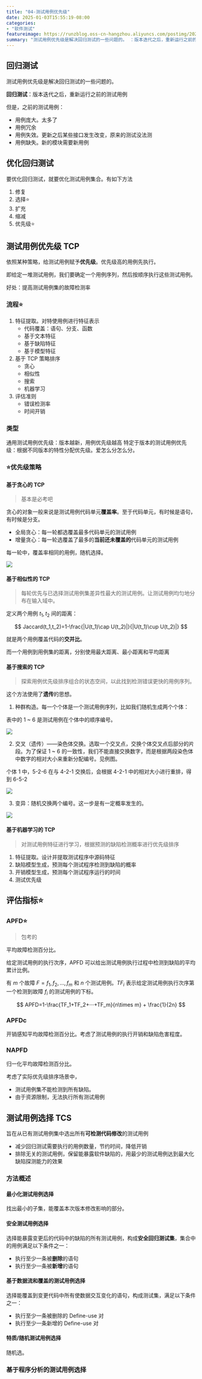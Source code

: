 ```yaml
---
title: "04-测试用例优先级"
date: 2025-01-03T15:55:19-08:00
categories: 
- "软件测试"
featureimage: https://runzblog.oss-cn-hangzhou.aliyuncs.com/postimg/202501031609361.png
summary: "测试用例优先级是解决回归测试的一些问题的。 ：版本迭代之后，重新运行之前的测试用例 但是，之前的测试用例： 要优化回归测试，就要优化测试用例集合。有如下方法 1. 修复 2. 选择⭐ 3. 扩充 4...."
---
```


## 回归测试

测试用例优先级是解决回归测试的一些问题的。

**回归测试**：版本迭代之后，重新运行之前的测试用例

但是，之前的测试用例：
- 用例庞大。太多了
- 用例冗余
- 用例失效。更新之后某些接口发生改变，原来的测试没法测
- 用例缺失。新的模块需要新用例

## 优化回归测试

要优化回归测试，就要优化测试用例集合。有如下方法
1. 修复
2. 选择⭐
3. 扩充
4. 缩减
5. 优先级⭐

## 测试用例优先级 TCP

依照某种策略，给测试用例赋予**优先级**。优先级高的用例先执行。

即给定一堆测试用例，我们要确定一个用例序列，然后按顺序执行这些测试用例。

好处：提高测试用例集的故障检测率

### 流程⭐

1. 特征提取。对特使用例进行特征表示
	- 代码覆盖：语句、分支、函数
	- 基于文本特征
	- 基于缺陷特征
	- 基于模型特征
2. 基于 TCP 策略排序
	- 贪心
	- 相似性
	- 搜索
	- 机器学习
3. 评估准则
	- 错误检测率
	- 时间开销

### 类型

通用测试用例优先级：版本越新，用例优先级越高
特定于版本的测试用例优先级：根据不同版本的特性分配优先级。爱怎么分怎么分。

### ⭐优先级策略

#### 基于贪心的 TCP

>基本是必考吧

贪心的对象一般来说是测试用例代码单元**覆盖率**。至于代码单元，有时候是语句，有时候是分支。

- 全局贪心：每一轮都选覆盖最多代码单元的测试用例
- 增量贪心：每一轮选覆盖了最多的**当前还未覆盖的**代码单元的测试用例

每一轮中，覆盖率相同的用例，随机选择。

![](https://runzblog.oss-cn-hangzhou.aliyuncs.com/postimg/202501031609361.png)

#### 基于相似性的 TCP

>每轮优先与已选择测试用例集差异性最大的测试用例。让测试用例均匀地分布在输入域中。

定义两个用例 $t_1, t_2$ 间的距离：

$$
Jaccard(t_1,t_2)=1-\frac{|U(t_1)\cap U(t_2)|}{|U(t_1)\cup U(t_2)|}
$$

就是两个用例覆盖代码的**交并比**。

而一个用例到用例集的距离，分别使用最大距离、最小距离和平均距离

#### 基于搜索的 TCP

>探索用例优先级排序组合的状态空间，以此找到检测错误更快的用例序列。

这个方法使用了**遗传**的思想。

1. 种群构造。每一个个体是一个测试用例序列，比如我们随机生成两个个体：

表中的 1 ~ 6 是测试用例在个体中的顺序编号。

![](https://runzblog.oss-cn-hangzhou.aliyuncs.com/postimg/202501031832880.png)

2. 交叉（遗传）——染色体交换。选取一个交叉点，交换个体交叉点后部分的片段。为了保证 1 ~ 6 的一致性，我们不能直接交换数字，而是根据两段染色体中数字的相对大小来重新分配编号。见例图。

个体 1 中，5-2-6 在与 4-2-1 交换后，会根据 4-2-1 中的相对大小进行重排，得到 6-5-2

![](https://runzblog.oss-cn-hangzhou.aliyuncs.com/postimg/202501031900855.png)

3. 变异：随机交换两个编号。这一步是有一定概率发生的。

![](https://runzblog.oss-cn-hangzhou.aliyuncs.com/postimg/202501031904321.png)

#### 基于机器学习的 TCP

>对测试用例特征进行学习，根据预测的缺陷检测概率进行优先级排序

1. 特征提取。设计并提取测试程序中源码特征
2. 缺陷模型生成，预测每个测试程序检测到缺陷的概率
3. 开销模型生成，预测每个测试程序运行的时间
4. 测试优先级

## 评估指标⭐

### APFD⭐

> 包考的

平均故障检测百分比。

给定测试用例的执行次序，APFD 可以给出测试用例执行过程中检测到缺陷的平均累计比例。

有 $m$ 个故障 $F={f_1,f_2,...,f_m}$ 和 $n$ 个测试用例。$TF_i$ 表示给定测试用例执行次序第一个检测到故障 $f_i$ 的测试用例的下标。

$$
APFD=1-\frac{TF_1+TF_2+···+TF_m}{n\times m} + \frac{1}{2n}
$$
### APFDc

开销感知平均故障检测百分比。考虑了测试用例的执行开销和缺陷危害程度。

### NAPFD

归一化平均故障检测百分比。

考虑了实际优先级排序场景中，
- 测试用例集不能检测到所有缺陷。
- 由于资源限制，无法执行所有测试用例

## 测试用例选择 TCS

旨在从已有测试用例集中选出所有**可检测代码修改**的测试用例

- 减少回归测试需要执行的用例数量，节约时间，降低开销
- 排除无关的测试用例，保留能暴露软件缺陷的，用最少的测试用例达到最大化缺陷探测能力的效果

### 方法概述

#### 最小化测试用例选择

找出最小的子集，能覆盖本次版本修改影响的部分。

#### 安全测试用例选择

选择能暴露变更后的代码中的缺陷的所有测试用例，构成**安全回归测试集**，集合中的用例满足以下条件之一：

- 执行至少一条被**删除**的语句
- 执行至少一条被**新增**的语句

#### 基于数据流和覆盖的测试用例选择

选择能覆盖到变更代码中所有使数据交互变化的语句，构成测试集，满足以下条件之一：

- 执行至少一条被删除的 Define-use 对
- 执行至少一条新增的 Define-use 对

#### 特质/随机测试用例选择

随机选。

### 基于程序分析的测试用例选择